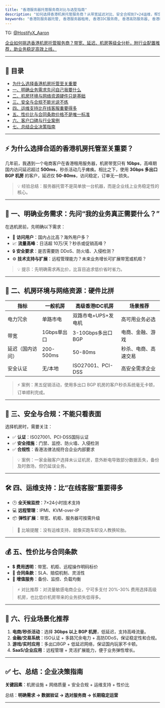 ```yaml
---
title: "香港服务器托管服务商对比与选型指南"
description: "如何选择香港机房托管服务商？从带宽延迟对比、安全合规到7×24运维，帮您快速找到高性价比香港IDC托管方案。"
keywords: "香港防服务器托管, 香港服务器租用, 香港IDC服务商, 香港高防服务器, 香港BGP服务器"
---
```

TG: [@HostifyX_Aaron](https://t.me/HostifyX_Aaron)

 [企业如何挑选香港机房托管服务商？带宽、延迟、机房等级全分析，附行业配置推荐，助业务稳定高效上线。](https://www.hostifyx.com/zh/hk-server/) 

---
## 📑 目录
- [为什么选择香港机房托管至关重要](#为什么选择香港机房托管至关重要)
- [一、明确业务需求先问自己我要什么](#一明确业务需求先问自己我要什么)
- [二、机房环境与网络资源硬件只是基础](#二机房环境与网络资源硬件只是基础)
- [三、安全与合规不能光说不练](#三安全与合规不能光说不练)
- [四、运维支持比在线客服重要得多](#四运维支持比在线客服重要得多)
- [五、性价比与合同条款价格不是唯一标准](#五性价比与合同条款价格不是唯一标准)
- [六、客户口碑与行业案例](#六客户口碑与行业案例)
- [七、总结企业决策指南](#七总结企业决策指南)

---
## ⚡ 为什么选择合适的香港机房托管至关重要？

几年前，我遇到一个电商客户在香港租用服务器，机房带宽只有 **1Gbps**，高峰期国内访问延迟超过 **500ms**，秒杀活动几乎瘫痪。相比之下，使用 **3Gbps 多出口 BGP 机房** 的客户，延迟仅 **50-80ms**，访问稳定，订单无一损失。  

> 💡 经验总结：服务器托管不是简单放一台机器，而是企业线上业务稳定性的核心。

---

## 📝 一、明确业务需求：先问“我的业务真正需要什么？”

在选机房前，先明确以下需求：  

- 👥 **访问用户**：国内占比高？海外用户多？  
- 📈 **流量高峰**：日活超 10万/天？秒杀或促销高峰？  
- 🔒 **安全要求**：是否需要防 DDoS、防火墙、入侵检测？  
- ⚙️ **技术支持与扩展**：远程管理能力？未来业务增长可扩展带宽或机柜？  

> 💡 提示：先明确需求再比价，比盲目追求低价省时省力。  

---

## 🏢 二、机房环境与网络资源：硬件比拼

| 指标 | 一般机房 | 高级香港IDC机房 | 场景推荐 |
|------|-----------|----------------|---------|
| 电力冗余 | 单路市电 | 双路市电+UPS+发电机 | 高可用业务必选 |
| 带宽 | 1Gbps单出口 | 3-10Gbps多出口BGP | 电商、金融、游戏 |
| 延迟（国内访问） | 200-500ms | 50-80ms | 秒杀、电商、高速交易 |
| 安全认证 | 无/本地 | ISO27001、PCI-DSS | 高安全需求企业 |

> ⚡ 案例：黑五促销活动，使用多出口 BGP 机房的客户秒杀系统毫无卡顿，订单顺利完成。  

---

## 🔐 三、安全与合规：不能只看表面

选择机房时，需要关注：

- ✅ **认证**：ISO27001、PCI-DSS国际认证  
- ✅ **安全措施**：门禁、监控、防火墙、入侵检测  
- ✅ **合规性**：香港法律法规符合企业内部要求  

> 💡 案例：一家金融客户选择未认证机房，意外断电导致部分数据丢失，备份及时救场，但仍延误业务。  

---

## 🛠 四、运维支持：比“在线客服”重要得多

- 🕒 **全天候监控**：7×24小时技术支持  
- 💻 **远程管理**：IPMI、KVM-over-IP  
- 📦 **弹性扩展**：带宽、机柜、服务器可按需升级  

> 🚗 比喻提醒：没有运维支持，就像买跑车却没人教换轮胎。  

---

## 💰 五、性价比与合同条款

- 💲 **费用透明**：带宽、机柜、远程操作明码标价  
- 📄 **合同条款**：SLA、赔偿机制、灵活性  
- 🎁 **增值服务**：备份、监控、负载均衡  

> ⚡ 对比推荐：对流量敏感电商企业，宁可多支付 20%-30% 费用选择高级机房，也比低价机房带来的业务损失低得多。  

---

## 🎯 六、行业场景化推荐

1. **电商/秒杀活动**：选择 **3Gbps 以上 BGP 机房**，低延迟，支持高峰流量。  
2. **金融/交易系统**：ISO认证 + 多路冗余电力 + 高防DDoS，保证稳定性和合规。  
3. **游戏/实时应用**：多出口BGP + 低延迟网络，保证国内玩家不卡顿。  
4. **SaaS/企业应用**：远程管理 + 灵活扩展能力，便于业务弹性增长。  

---

## ✅ 七、总结：企业决策指南

**关键因素**：机房设施 + 网络质量 + 安全合规 + 运维支持 + 性价比  

总结：**明确需求 → 数据验证 → 选对服务商 → 长期稳定运营**  

---  


